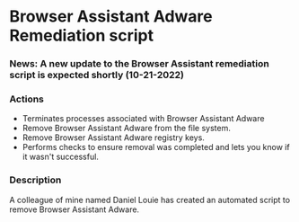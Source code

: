 # Browser Assistant Adware Remediation script

### News: A new update to the Browser Assistant remediation script is expected shortly (10-21-2022)

### Actions
- Terminates processes associated with Browser Assistant Adware
- Remove Browser Assistant Adware from the file system.
- Remove Browser Assistant Adware registry keys.
- Performs checks to ensure removal was completed and lets you know if it wasn't successful.

### Description

A colleague of mine named Daniel Louie has created an automated script to remove Browser Assistant Adware.
